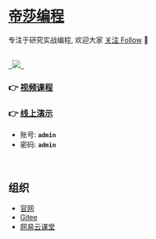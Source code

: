 # [帝莎编程](https://pc.dishait.cn/) 

专注于研究实战编程, 欢迎大家 [关注 Follow](https://pc.dishait.cn/) 
👀

<br />

<div>
    <a href="https://pc.dishait.cn/p/t_pc/course_pc_detail/camp_pro/course_2IMqmijMOzAsFmfhPSuquw12e2l">  
        <img src="https://study-image.nosdn.127.net/48882f1678b84c17976f3cc059fc138b.png" />   
    </a>
</div>

### 👉 [视频课程](https://pc.dishait.cn/p/t_pc/course_pc_detail/camp_pro/course_2IMqmijMOzAsFmfhPSuquw12e2l)   

### 👉 [线上演示](http://shopadmin.dishawang.com)
- 账号: **`admin`**   
- 密码: **`admin`**

<br />

## 组织

- [官网](https://pc.dishait.cn/) 
- [Gitee](https://gitee.com/dishait)
- [网易云课堂](https://study.163.com/provider/480000001892585/index.htm?share=2&shareId=480000001892585)
